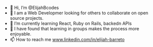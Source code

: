 - 👋 Hi, I’m @ElijahBcodes
- 👀 I am a Web Developmer looking for others to collaborate on open source projects. 
- 🌱 I’m currently learning React, Ruby on Rails, backedn APIs
- 💞️ I have found that learning in groups makes the process more enjoyable. 
- 📫 How to reach me www.linkedin.com/in/elijah-barreto

<!---
ElijahBcodes/ElijahBcodes is a ✨ special ✨ repository because its `README.md` (this file) appears on your GitHub profile.
You can click the Preview link to take a look at your changes.
--->
